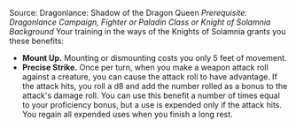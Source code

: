 Source: Dragonlance: Shadow of the Dragon Queen
*Prerequisite: Dragonlance Campaign, Fighter or Paladin Class or Knight of Solamnia Background*
Your training in the ways of the Knights of Solamnia grants you these benefits:
* **Mount Up.** Mounting or dismounting costs you only 5 feet of movement.
* **Precise Strike.** Once per turn, when you make a weapon attack roll against a creature, you can cause the attack roll to have advantage. If the attack hits, you roll a d8 and add the number rolled as a bonus to the attack's damage roll. You can use this benefit a number of times equal to your proficiency bonus, but a use is expended only if the attack hits. You regain all expended uses when you finish a long rest.